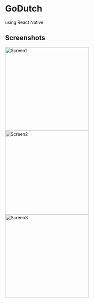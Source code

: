 # GoDutch
using React Native

## Screenshots

<img
		width="270"
		alt="Screen1"
		src="https://user-images.githubusercontent.com/57555870/97101139-bfa92f80-16c0-11eb-8fff-a41d1323b9a4.png">
<img
		width="270"
		alt="Screen2"
		src="https://user-images.githubusercontent.com/57555870/97101142-c5067a00-16c0-11eb-9abd-be4b1d1de552.png">
<img
		width="270"
		alt="Screen3"
		src="https://user-images.githubusercontent.com/57555870/97101143-cafc5b00-16c0-11eb-9df6-2f2ae5598ce6.png">
